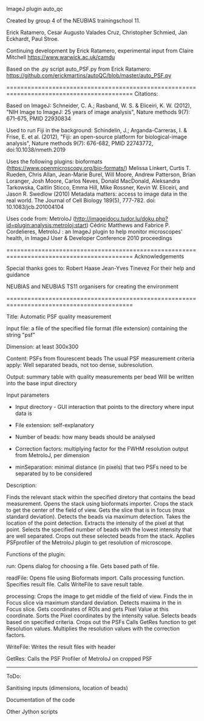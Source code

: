 ImageJ plugin auto_qc

Created by group 4 of the NEUBIAS trainingschool 11.

Erick Ratamero, Cesar Augusto Valades Cruz, Christopher Schmied, Jan Eckhardt, Paul Stroe.

Continuing development by Erick Ratamero, experimental input from Claire Mitchell
https://www.warwick.ac.uk/camdu

Based on the .py script auto_PSF.py from Erick Ratamero:
https://github.com/erickmartins/autoQC/blob/master/auto_PSF.py



==========================================================================================
Citations:

Based on ImageJ:
Schneider, C. A.; Rasband, W. S. & Eliceiri, K. W. (2012), "NIH Image to ImageJ: 25 years of image analysis", Nature methods 9(7): 671-675, PMID 22930834

Used to run Fiji in the background:
Schindelin, J.; Arganda-Carreras, I. & Frise, E. et al. (2012), "Fiji: an open-source platform for biological-image analysis", Nature methods 9(7): 676-682, PMID 22743772, doi:10.1038/nmeth.2019

Uses the following plugins:
bioformats (https://www.openmicroscopy.org/bio-formats/)
Melissa Linkert, Curtis T. Rueden, Chris Allan, Jean-Marie Burel, Will Moore, Andrew Patterson, Brian Loranger, Josh Moore, Carlos Neves, Donald MacDonald, Aleksandra Tarkowska, Caitlin Sticco, Emma Hill, Mike Rossner, Kevin W. Eliceiri, and Jason R. Swedlow (2010) Metadata matters: access to image data in the real world. The Journal of Cell Biology 189(5), 777-782. doi: 10.1083/jcb.201004104

Uses code from:
MetroloJ (http://imagejdocu.tudor.lu/doku.php?id=plugin:analysis:metroloj:start)
Cédric Matthews and Fabrice P. Cordelieres, MetroloJ : an ImageJ plugin to help monitor microscopes' health, in ImageJ User & Developer Conference 2010 proceedings

==========================================================================================
Acknowledgements

Special thanks goes to:
Robert Haase
Jean-Yves Tinevez
For their help and guidance

NEUBIAS and NEUBIAS TS11 organisers for creating the environment

==========================================================================================

Title: Automatic PSF quality measurement

Input file: a file of the specified file format (file extension) containing the string "psf"

Dimension: at least 300x300

Content: PSFs from flourescent beads
         The usual PSF measurement criteria apply:
         Well separated beads, not too dense, subresolution.

Output: summary table with quality measurements per bead
        Will be written into the base input directory

Input parameters 

- Input directory - GUI interaction that points to the directory where input data is

- File extension: self-explanatory

- Number of beads: how many beads should be analysed

- Correction factors: multiplying factor for the FWHM resolution output from MetroloJ, per dimension

- minSeparation: minimal distance (in pixels) that two PSFs need to be separated by to be considered

Description:

Finds the relevant stack within the specified diretory that contains the bead measurement.
Opens the stack using bioformats importer.
Crops the stack to get the center of the field of view.
Gets the slice that is in focus (max standard deviation).
Detects the beads via maximum detection.
Takes the location of the point detection.
Extracts the intensity of the pixel at that point.
Selects the specified number of beads with the lowest intensity that are well separated.
Crops out these selected beads from the stack.
Applies PSFprofiler of the MetroloJ plugin to get resolution of microscope.

Functions of the plugin:

run:
Opens dialog for choosing a file.
Gets based path of file.

readFile:
Opens file using Bioformats import.
Calls processing function.
Specifies result file.
Calls WriteFile to save result table.

processing:
Crops the image to get middle of the field of view.
Finds the in Focus slice via maximum standard deviation.
Detects maxima in the in Focus slice.
Gets coordinates of ROIs and gets Pixel Value at this coordinate.
Sorts the Pixel coordinates by the intensity value.
Selects beads based on specified criteria.
Crops out the PSFs
Calls GetRes function to get Resolution values.
Multiplies the resolution values with the correction factors.

WriteFile:
Writes the result files with header

GetRes:
Calls the PSF Profiler of MetroloJ on cropped PSF

----------------------------------------------------------------------------------------
ToDo:

Sanitising inputs (dimensions, location of beads)

Documentation of the code

Other Jython scripts